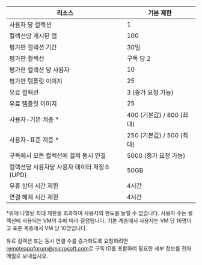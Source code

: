 
|리소스 | 기본 제한|
|--------------|--------|
|사용자 당 컬렉션| 1|
|컬렉션당 게시된 앱|	100|	
|평가판 컬렉션 기간| 30일|
|평가판 컬렉션| 구독 당 2|
|평가판 컬렉션 당 사용자| 10|
|평가판 템플릿 이미지|	25|
|유료 컬렉션| 3 (증가 요청 가능)|
|유료 템플릿 이미지| 25|	
|사용자-기본 계층 *| 400 (기본값) / 800 (최대)|
|사용자-표준 계층 *| 250 (기본값) / 500 (최대)|
|구독에서 모든 컬렉션에 걸쳐 동시 연결| 5000 (증가 요청 가능)|
|컬렉션당 사용자당 사용자 데이터 저장소(UPD)| 50GB|
|유휴 상태 시간 제한| 4시간|
|연결 해제 시간 제한| 4시간|

*위에 나열된 최대 제한을 초과하여 사용자의 한도를 늘릴 수 없습니다. 사용자 수는 컬렉션에 사용되는 VM의 수에 따라 결정됩니다. 기본 계층에서 사용자는 VM 당 16명이고 표준 계층에서 VM 당 10명입니다.

유료 컬렉션 또는 동시 연결 수를 증가하도록 요청하려면 [remoteappforum@microsoft.com](mailto:remoteappforum@microsoft.com)로 구독 ID를 포함하여 필요한 세부 정보를 전자 메일로 보내십시오.

<!---HONumber=July15_HO3-->
